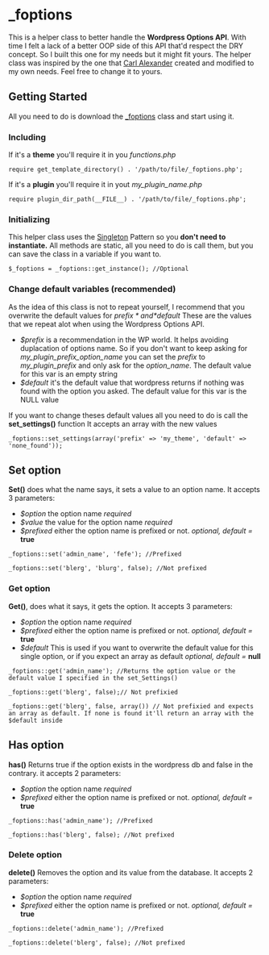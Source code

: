 # _foptions

This is a helper class to better handle the **Wordpress Options API**. With time I felt a lack of a better OOP side of this API that'd respect the DRY concept. So I built this one for my needs but it might fit yours.
The helper class was inspired by the one that [Carl Alexander](https://carlalexander.ca/designing-classes-wordpress-options-api/) created and modified to my own needs. Feel free to change it to yours. 

## Getting Started

All you need to do is download the [_foptions](_foptions.php) class and start using it. 

### Including 

If it's a **theme** you'll require it in you *functions.php*

```
require get_template_directory() . '/path/to/file/_foptions.php';
```
If it's a **plugin** you'll require it in yout *my_plugin_name.php*
```
require plugin_dir_path(__FILE__) . '/path/to/file/_foptions.php';
```

### Initializing

This helper class uses the [Singleton](https://carlalexander.ca/singletons-in-wordpress/) Pattern so you **don't need to instantiate.**
All methods are static, all you need to do is call them, but you can save the class in a variable if you want to.

```
$_foptions = _foptions::get_instance(); //Optional
```

### Change default variables (recommended)

As the idea of this class is not to repeat yourself, I recommend that you overwrite the default values for *$prefix* and *$default*
These are the values that we repeat alot when using the Wordpress Options API.
* *$prefix* is a recommendation in the WP world. It helps avoiding duplacation of options name.
So if you don't want to keep asking for *my_plugin_prefix_option_name* you can set the *prefix* to *my_plugin_prefix* and only ask for the 
*option_name*. The default value for this var is an empty string
* *$default* it's the default value that wordpress returns if nothing was found with the option you asked. The default value for this var
is the NULL value

If you want to change theses default values all you need to do is call the **set_settings()** function
It accepts an array with the new values

```
_foptions::set_settings(array('prefix' => 'my_theme', 'default' => 'none_found'));
```

## Set option

**Set()** does what the name says, it sets a value to an option name. It accepts 3 parameters:
* *$option*   the option name *required*
* *$value*    the value for the option name *required*
* *$prefixed* either the option name is prefixed or not. *optional, default =* **true**

```
_foptions::set('admin_name', 'fefe'); //Prefixed

_foptions::set('blerg', 'blurg', false); //Not prefixed
```

### Get option

**Get()**, does what it says, it gets the option. It accepts 3 parameters:
* *$option*   the option name *required*
* *$prefixed* either the option name is prefixed or not. *optional, default =* **true**
* *$default*  This is used if you want to overwrite the default value for this single option, or if you expect an array as default *optional, default =* **null**

```
_foptions::get('admin_name'); //Returns the option value or the default value I specified in the set_Settings()

_foptions::get('blerg', false);// Not prefixied

_foptions::get('blerg', false, array()) // Not prefixied and expects an array as default. If none is found it'll return an array with the $default inside
```

## Has option

**has()** Returns true if the option exists in the wordpress db and false in the contrary. it accepts 2 parameters:
* *$option*   the option name *required*
* *$prefixed* either the option name is prefixed or not. *optional, default =* **true**

```
_foptions::has('admin_name'); //Prefixed

_foptions::has('blerg', false); //Not prefixed
```

### Delete option

**delete()** Removes the option and its value from the database. It accepts 2 parameters:
* *$option*   the option name *required*
* *$prefixed* either the option name is prefixed or not. *optional, default =* **true**

```
_foptions::delete('admin_name'); //Prefixed

_foptions::delete('blerg', false); //Not prefixed
```
